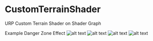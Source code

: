 # CustomTerrainShader
URP Custom Terrain Shader on Shader Graph


Example Danger Zone Effect
![alt text](https://github.com/Gnarly-Games/CustomTerrainShader/blob/main/Screenshot1.png)
![alt text](https://github.com/Gnarly-Games/CustomTerrainShader/blob/main/Screenshot2.png)
![alt text](https://github.com/Gnarly-Games/CustomTerrainShader/blob/main/Screenshot3.png)
![alt text](https://github.com/Gnarly-Games/CustomTerrainShader/blob/main/Screenshot4.png)
